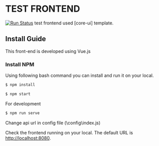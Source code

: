 # TEST FRONTEND

[![Run Status](https://api.shippable.com/projects/591c82a22f895107009e8b35/badge?branch=devel)](https://app.shippable.com/github/ansible/awx)
test frontend used [core-ui] template.

## Install Guide

This front-end is developed using Vue.js

### Install NPM

Using following bash command you can install and run it on your local.

```bash
$ npm install
```

```bash
$ npm start
```

For development
```bash
$ npm run serve
```

Change api url in config file
(\config\index.js)

Check the frontend running on your local. The default URL is [http://localhost:8080](http://localhost:8080).
